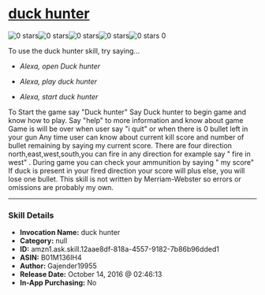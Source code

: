 # [duck hunter](http://alexa.amazon.com/#skills/amzn1.ask.skill.12aae8df-818a-4557-9182-7b86b96dded1)
![0 stars](../../images/ic_star_border_black_18dp_1x.png)![0 stars](../../images/ic_star_border_black_18dp_1x.png)![0 stars](../../images/ic_star_border_black_18dp_1x.png)![0 stars](../../images/ic_star_border_black_18dp_1x.png)![0 stars](../../images/ic_star_border_black_18dp_1x.png) 0

To use the duck hunter skill, try saying...

* *Alexa, open Duck hunter*

* *Alexa, play duck hunter*

* *Alexa, start duck hunter*

To Start the game say  "Duck hunter" 
Say Duck hunter   to begin game and know how to play.
Say "help" to more information and know about game 
Game is will be over when user say "i quit"  or when there is 0  bullet left in your gun 
Any time user can know about current kill score and number of bullet remaining by saying my current score.
There are four direction north,east,west,south,you can fire in any direction for example say " fire in west" .
During game you can check your ammunition by saying " my score"
If duck is present in your fired direction your score will plus else, you will lose one bullet.
This skill is not written by Merriam-Webster so errors or omissions are probably my own.

***

### Skill Details

* **Invocation Name:** duck hunter
* **Category:** null
* **ID:** amzn1.ask.skill.12aae8df-818a-4557-9182-7b86b96dded1
* **ASIN:** B01M136IH4
* **Author:** Gajender19955
* **Release Date:** October 14, 2016 @ 02:46:13
* **In-App Purchasing:** No
